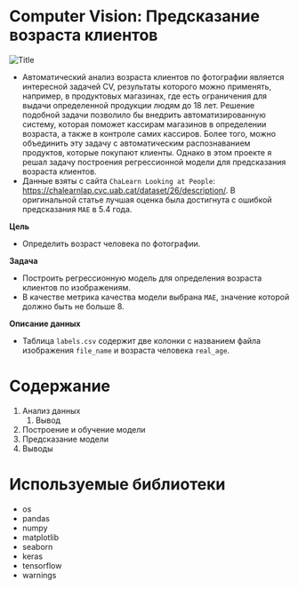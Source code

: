 # Computer Vision: Предсказание возраста клиентов
![](faces.png?raw=true "Title")


* Автоматический анализ возраста клиентов по фотографии является интересной задачей CV, результаты которого можно применять, например, в продуктовых магазинах, где есть ограничения для выдачи определенной продукции людям до 18 лет. Решение подобной задачи позволило бы внедрить автоматизированную систему, которая поможет кассирам магазинов в определении возраста, а также в контроле самих кассиров. Более того, можно объединить эту задачу с автоматическим распознаванием продуктов, которые покупают клиенты. Однако в этом проекте я решал задачу построения регрессионной модели для предсказания возраста клиентов.
* Данные взяты с сайта `ChaLearn Looking at People`: https://chalearnlap.cvc.uab.cat/dataset/26/description/. В оригинальной статье лучшая оценка была достигнута с ошибкой предсказания `MAE` в 5.4 года. 

**Цель**
* Определить возраст человека по фотографии.

 **Задача**
* Построить регрессионную модель для определения возраста клиентов по изображениям.
* В качестве метрика качества модели выбрана `MAE`, значение которой должно быть не больше 8.

**Описание данных**
* Таблица `labels.csv` содержит две колонки с названием файла изображения `file_name` и возраста человека `real_age`.



# Содержание
1.  Анализ данных
    1. Вывод
2. Построение и обучение модели
3. Предсказание модели
4. Выводы



# Используемые библиотеки
* os
* pandas
* numpy
* matplotlib 
* seaborn
* keras
* tensorflow
* warnings 
